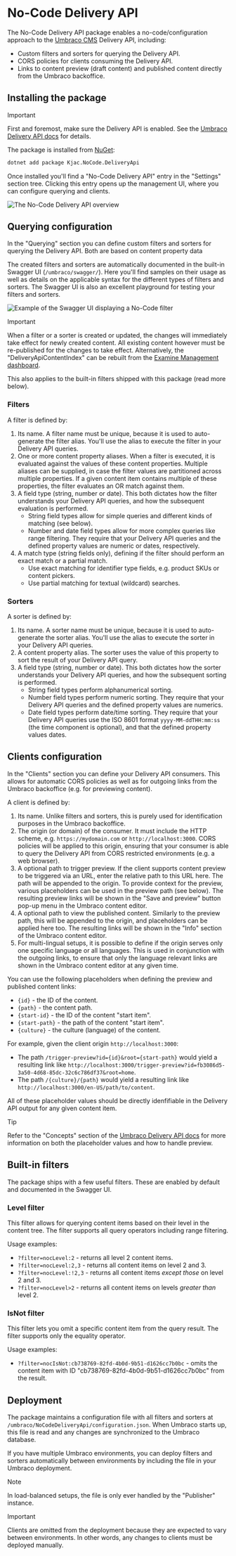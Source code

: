 # No-Code Delivery API

The No-Code Delivery API package enables a no-code/configuration approach to the [Umbraco CMS](https://umbraco.com/) Delivery API, including:
- Custom filters and sorters for querying the Delivery API.
- CORS policies for clients consuming the Delivery API.
- Links to content preview (draft content) and published content directly from the Umbraco backoffice.

## Installing the package

> [!IMPORTANT]
> First and foremost, make sure the Delivery API is enabled. See the [Umbraco Delivery API docs](https://docs.umbraco.com/umbraco-cms/reference/content-delivery-api) for details.

The package is installed from [NuGet](https://www.nuget.org/packages/Kjac.NoCode.DeliveryApi):

```bash
dotnet add package Kjac.NoCode.DeliveryApi
```

Once installed you'll find a "No-Code Delivery API" entry in the "Settings" section tree. Clicking this entry opens up the management UI, where you can configure querying and clients.

![The No-Code Delivery API overview](docs/overview.png)

## Querying configuration

In the "Querying" section you can define custom filters and sorters for querying the Delivery API. Both are based on content property data

The created filters and sorters are automatically documented in the built-in Swagger UI (`/umbraco/swagger/`). Here you'll find samples on their usage as well as details on the applicable syntax for the different types of filters and sorters. The Swagger UI is also an excellent playground for testing your filters and sorters.

![Example of the Swagger UI displaying a No-Code filter](docs/swagger-ui-filter-example.png)

> [!IMPORTANT]
> When a filter or a sorter is created or updated, the changes will immediately take effect for newly created content. All existing content however must be re-published for the changes to take effect. Alternatively, the "DeliveryApiContentIndex" can be rebuilt from the [Examine Management dashboard](https://docs.umbraco.com/umbraco-cms/reference/searching/examine/examine-management).
> 
> This also applies to the built-in filters shipped with this package (read more below).

### Filters

A filter is defined by:

1. Its name. A filter name must be unique, because it is used to auto-generate the filter alias. You'll use the alias to execute the filter in your Delivery API queries.
2. One or more content property aliases. When a filter is executed, it is evaluated against the values of these content properties. Multiple aliases can be supplied, in case the filter values are partitioned across multiple properties. If a given content item contains multiple of these properties, the filter evaluates an OR match against them.
3. A field type (string, number or date). This both dictates how the filter understands your Delivery API queries, and how the subsequent evaluation is performed.
   - String field types allow for simple queries and different kinds of matching (see below).
   - Number and date field types allow for more complex queries like range filtering. They require that your Delivery API queries and the defined property values are numeric or dates, respectively.
4. A match type (string fields only), defining if the filter should perform an exact match or a partial match.
   - Use exact matching for identifier type fields, e.g. product SKUs or content pickers.
   - Use partial matching for textual (wildcard) searches.

### Sorters

A sorter is defined by:

1. Its name. A sorter name must be unique, because it is used to auto-generate the sorter alias. You'll use the alias to execute the sorter in your Delivery API queries.
2. A content property alias. The sorter uses the value of this property to sort the result of your Delivery API query.
3. A field type (string, number or date). This both dictates how the sorter understands your Delivery API queries, and how the subsequent sorting is performed.
   - String field types perform alphanumerical sorting.
   - Number field types perform numeric sorting. They require that your Delivery API queries and the defined property values are numerics. 
   - Date field types perform date/time sorting. They require that your Delivery API queries use the ISO 8601 format `yyyy-MM-ddTHH:mm:ss` (the time component is optional), and that the defined property values dates.

## Clients configuration

In the "Clients" section you can define your Delivery API consumers. This allows for automatic CORS policies as well as for outgoing links from the Umbraco backoffice (e.g. for previewing content).

A client is defined by:

1. Its name. Unlike filters and sorters, this is purely used for identification purposes in the Umbraco backoffice.
2. The origin (or domain) of the consumer. It must include the HTTP scheme, e.g. `https://mydomain.com` or `http://localhost:3000`. CORS policies will be applied to this origin, ensuring that your consumer is able to query the Delivery API from CORS restricted environments (e.g. a web browser).
3. A optional path to trigger preview. If the client supports content preview to be triggered via an URL, enter the relative path to this URL here. The path will be appended to the origin. To provide context for the preview, various placeholders can be used in the preview path (see below).
   The resulting preview links will be shown in the "Save and preview" button pop-up menu in the Umbraco content editor.
4. A optional path to view the published content. Similarly to the preview path, this will be appended to the origin, and placeholders can be applied here too.
   The resulting links will be shown in the "Info" section of the Umbraco content editor.
5. For multi-lingual setups, it is possible to define if the origin serves only one specific language or all languages. This is used in conjunction with the outgoing links, to ensure that only the language relevant links are shown in the Umbraco content editor at any given time.

You can use the following placeholders when defining the preview and published content links:

- `{id}` - the ID of the content.
- `{path}` - the content path.
- `{start-id}` - the ID of the content "start item".
- `{start-path}` - the path of the content "start item".
- `{culture}` - the culture (language) of the content.

For example, given the client origin `http://localhost:3000`:

- The path `/trigger-preview?id={id}&root={start-path}` would yield a resulting link like `http://localhost:3000/trigger-preview?id=fb3086d5-3a50-4d68-85dc-32c6c786df37&root=home`.
- The path `/{culture}/{path}` would yield a resulting link like `http://localhost:3000/en-US/path/to/content`.

All of these placeholder values should be directly idenfifiable in the Delivery API output for any given content item.

> [!TIP]
> Refer to the "Concepts" section of the [Umbraco Delivery API docs](https://docs.umbraco.com/umbraco-cms/reference/content-delivery-api#concepts) for more information on both the placeholder values and how to handle preview.

## Built-in filters

The package ships with a few useful filters. These are enabled by default and documented in the Swagger UI.

### Level filter

This filter allows for querying content items based on their level in the content tree. The filter supports all query operators including range filtering.

Usage examples:

- `?filter=nocLevel:2` - returns all level 2 content items.
- `?filter=nocLevel:2,3` - returns all content items on level 2 and 3.
- `?filter=nocLevel:!2,3` - returns all content items _except those_ on level 2 and 3.
- `?filter=nocLevel>2` - returns all content items on levels _greater than_ level 2.

### IsNot filter

This filter lets you omit a specific content item from the query result. The filter supports only the equality operator.

Usage examples:

- `?filter=nocIsNot:cb738769-82fd-4b0d-9b51-d1626cc7b0bc` - omits the content item with ID "cb738769-82fd-4b0d-9b51-d1626cc7b0bc" from the result.

## Deployment

The package maintains a configuration file with all filters and sorters at `/umbraco/NoCodeDeliveryApi/configuration.json`. When Umbraco starts up, this file is read and any changes are synchronized to the Umbraco database.

If you have multiple Umbraco environments, you can deploy filters and sorters automatically between environments by including the file in your Umbraco deployment.

> [!NOTE]
> In load-balanced setups, the file is only ever handled by the "Publisher" instance.

> [!IMPORTANT]
> Clients are omitted from the deployment because they are expected to vary between environments. In other words, any changes to clients must be deployed manually.
